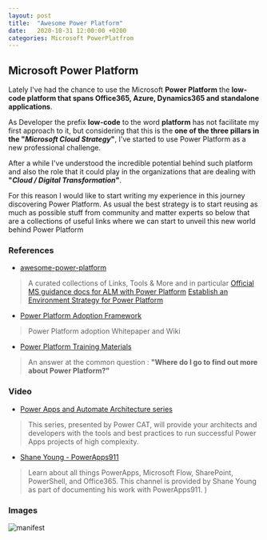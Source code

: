```yaml
---
layout: post
title:  "Awesome Power Platform"
date:   2020-10-31 12:00:00 +0200
categories: Microsoft PowerPlatfrom
---
```


## Microsoft Power Platform


Lately I've had the chance to use the Microsoft **Power Platform** the **low-code platform that spans Office365, Azure, Dynamics365 and standalone applications**.

As Developer the prefix **low-code** to the word **platform** has not facilitate my first approach to it, but considering that this is the **one of the three pillars in the "_Microsoft Cloud Strategy_"**, I've started to use Power Platform as a new professional challenge.

After a while I've understood the incredible potential behind such platform and also the role that it could play in the organizations that are dealing with **"_Cloud / Digital Transformation_"**.

For this reason I  would like to start writing my experience  in this journey discovering  Power Platform.
As usual the best strategy is to start reusing as much as possible stuff from community and matter experts so below that are a collections of useful links where we can start to unveil this new world  behind Power Platform  


### References

* [awesome-power-platform](https://github.com/Power-Maverick/awesome-power-platform)
> A curated collections of Links, Tools & More and in particular
> [Official MS guidance docs for ALM with Power Platform](https://docs.microsoft.com/en-us/power-platform/alm/)
> [Establish an Environment Strategy for Power Platform
](https://powerapps.microsoft.com/en-us/blog/establishing-an-environment-strategy-for-microsoft-power-platform/)

* [Power Platform Adoption Framework](http://www.powerplatform.af/)
> Power Platform adoption Whitepaper and Wiki

* [Power Platform Training Materials](https://powerusers.microsoft.com/t5/News-Announcements/Power-Platform-Training-Materials/ba-p/342088)
> An answer at the common question : **"Where do I go to find out more about Power Platform?"**

### Video

* [Power Apps and Automate Architecture series](https://www.youtube.com/watch?v=r0kOVMan3dc&list=PLi9EhCY4z99W2QOTgbwhFZEjpqc8YZDVH)
> This series, presented by Power CAT, will provide your architects and developers with the tools and best practices to run successful Power Apps projects of high complexity.

* [Shane Young - PowerApps911](https://www.youtube.com/c/ShaneYoungCloud/videos)
> Learn about all things PowerApps, Microsoft Flow, SharePoint, PowerShell, and Office365.
> This channel is provided by Shane Young as part of documenting his work with PowerApps911.  )

### Images

![manifest](/bsorrentino/assets/powerplatform-mf.png)
